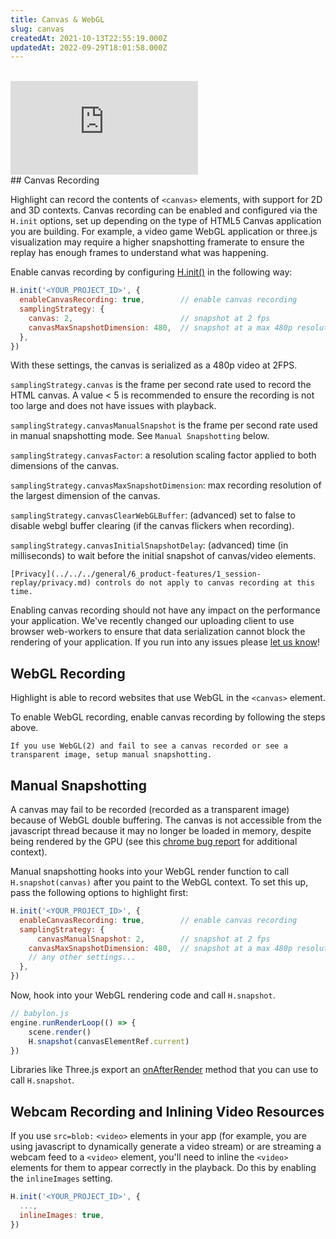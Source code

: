 ```yaml
---
title: Canvas & WebGL
slug: canvas
createdAt: 2021-10-13T22:55:19.000Z
updatedAt: 2022-09-29T18:01:58.000Z
---
```

<br/>

<div style={{position: "relative", paddingBottom: "64.90384615384616%", height: 0 }}>
    <iframe src="https://www.loom.com/embed/ebb971bf5fdd4aaf9ae1924e7e536fb7" frameborder="0" webkitallowfullscreen mozallowfullscreen allowfullscreen style={{position: "absolute", top: 0, left: 0, width: "100%", height: "100%"}}></iframe>
</div>
## Canvas Recording

Highlight can record the contents of `<canvas>` elements, with support for 2D and 3D contexts. Canvas recording can be enabled and configured via the `H.init` options, set up depending on the type of HTML5 Canvas application you are building. For example, a video game WebGL application or three.js visualization may require a higher snapshotting framerate to ensure the replay has enough frames to understand what was happening.

Enable canvas recording by configuring [H.init()](../../../sdk/client.md#Hinit) in the following way:

```javascript
H.init('<YOUR_PROJECT_ID>', {
  enableCanvasRecording: true,        // enable canvas recording
  samplingStrategy: {
    canvas: 2,                        // snapshot at 2 fps
    canvasMaxSnapshotDimension: 480,  // snapshot at a max 480p resolution
  },
})
```

With these settings, the canvas is serialized as a 480p video at 2FPS.

`samplingStrategy.canvas` is the frame per second rate used to record the HTML canvas. A value < 5 is recommended to ensure the recording is not too large and does not have issues with playback.

`samplingStrategy.canvasManualSnapshot` is the frame per second rate used in manual snapshotting mode. See `Manual Snapshotting` below.

`samplingStrategy.canvasFactor`: a resolution scaling factor applied to both dimensions of the canvas.

`samplingStrategy.canvasMaxSnapshotDimension`: max recording resolution of the largest dimension of the canvas.

`samplingStrategy.canvasClearWebGLBuffer`: (advanced) set to false to disable webgl buffer clearing (if the canvas flickers when recording).

`samplingStrategy.canvasInitialSnapshotDelay`: (advanced) time (in milliseconds) to wait before the initial snapshot of canvas/video elements.

```hint
[Privacy](../../../general/6_product-features/1_session-replay/privacy.md) controls do not apply to canvas recording at this time.
```

Enabling canvas recording should not have any impact on the performance your application. We've recently changed our uploading client to use browser web-workers to ensure that data serialization cannot block the rendering of your application. If you run into any issues please [let us know](https://highlight.io/community)!

## WebGL Recording

Highlight is able to record websites that use WebGL in the `<canvas>` element. 

To enable WebGL recording, enable canvas recording by following the steps above.

```hint
If you use WebGL(2) and fail to see a canvas recorded or see a transparent image, setup manual snapshotting.
```

## Manual Snapshotting

A canvas may fail to be recorded (recorded as a transparent image) because of WebGL 
double buffering. The canvas is not accessible from the javascript thread because it may
no longer be loaded in memory, despite being rendered by the GPU (see this [chrome bug report](https://bugs.chromium.org/p/chromium/issues/detail?id=838108) for additional context). 

Manual snapshotting hooks into your WebGL render function to call `H.snapshot(canvas)` after
you paint to the WebGL context. To set this up, pass the following options to highlight first:

```javascript
H.init('<YOUR_PROJECT_ID>', {
  enableCanvasRecording: true,        // enable canvas recording
  samplingStrategy: {
      canvasManualSnapshot: 2,        // snapshot at 2 fps
    canvasMaxSnapshotDimension: 480,  // snapshot at a max 480p resolution
    // any other settings...
  },
})
```

Now, hook into your WebGL rendering code and call `H.snapshot`.
```typescript
// babylon.js
engine.runRenderLoop(() => {
    scene.render()
    H.snapshot(canvasElementRef.current)
})
```

Libraries like Three.js export an [onAfterRender](https://threejs.org/docs/#api/en/core/Object3D.onAfterRender) method that you can use to call `H.snapshot`.

## Webcam Recording and Inlining Video Resources

If you use `src=blob:` `<video>` elements in your app (for example, you are using javascript to dynamically generate a video stream) or are streaming a webcam feed to a `<video>` element, you'll need to inline the `<video>` elements for them to appear correctly in the playback. Do this by enabling the `inlineImages` setting.

```javascript
H.init('<YOUR_PROJECT_ID>', {
  ..., 
  inlineImages: true,
})
```
